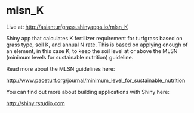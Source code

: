 mlsn_K
======

Live at: http://asianturfgrass.shinyapps.io/mlsn_K

Shiny app that calculates K fertilizer requirement for turfgrass based on grass type, soil K, and annual N rate. This is based on applying enough of an element, in this case K, to keep the soil level at or above the MLSN (minimum levels for sustainable nutrition) guideline.

Read more about the MLSN guidelines here:

http://www.paceturf.org/journal/minimum_level_for_sustainable_nutrition

You can find out more about building applications with Shiny here:

http://shiny.rstudio.com